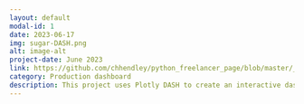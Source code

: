 ```yaml
---
layout: default
modal-id: 1
date: 2023-06-17
img: sugar-DASH.png
alt: image-alt
project-date: June 2023
link: https://github.com/chhendley/python_freelancer_page/blob/master/_posts/2023-06-17-Sugar-dashboard.markdown
category: Production dashboard
description: This project uses Plotly DASH to create an interactive dashboard to view sugar consumption by region according to USDA data.
---
```

